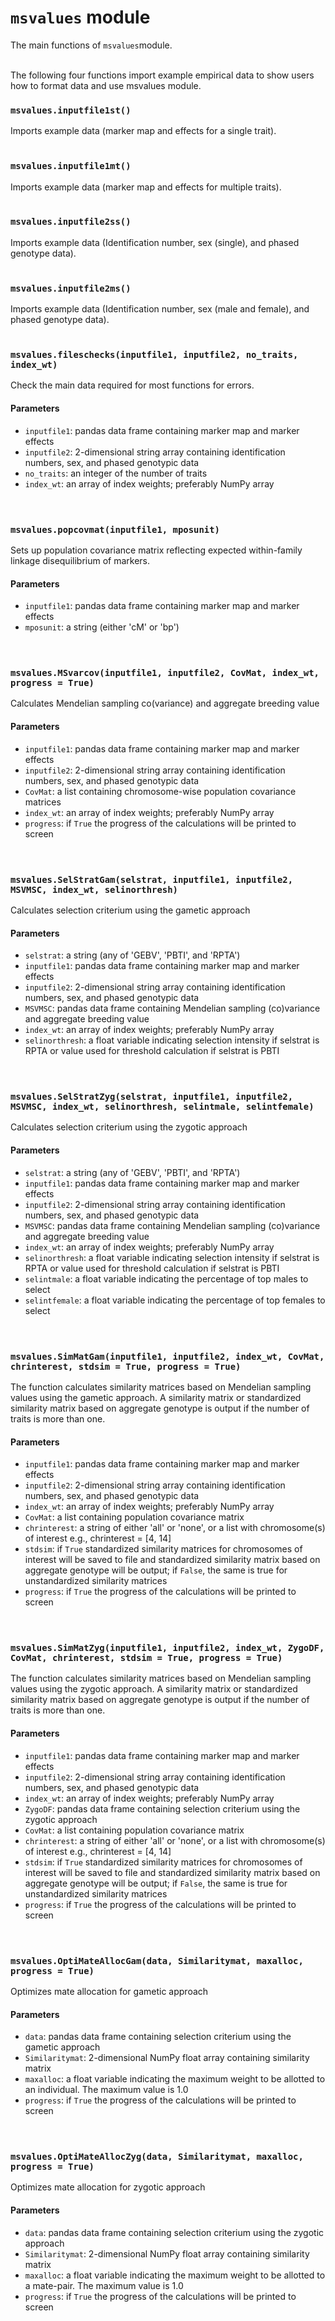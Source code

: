 # ```msvalues``` module
The main functions of ```msvalues```module.   
<br/>


The following four functions import example empirical data to show users how to format data and use msvalues module.
### ```msvalues.inputfile1st()```
Imports example data (marker map and effects for a single trait).   
<br/>


### ```msvalues.inputfile1mt()```
Imports example data (marker map and effects for multiple traits).   
<br/>


### ```msvalues.inputfile2ss()```
Imports example data (Identification number, sex (single), and phased genotype data).   
<br/>


### ```msvalues.inputfile2ms()```
Imports example data (Identification number, sex (male and female), and phased genotype data).   
<br/>




### ```msvalues.fileschecks(inputfile1, inputfile2, no_traits, index_wt)```
Check the main data required for most functions for errors.
#### Parameters
* ```inputfile1```: pandas data frame containing marker map and marker effects
* ```inputfile2```: 2-dimensional string array containing identification numbers, sex, and phased genotypic data
* ```no_traits```: an integer of the number of traits
* ```index_wt```: an array of index weights; preferably NumPy array  
<br/><br/>



### ```msvalues.popcovmat(inputfile1, mposunit)```
Sets up population covariance matrix reflecting expected within-family linkage disequilibrium of markers.
#### Parameters
* ```inputfile1```: pandas data frame containing marker map and marker effects
* ```mposunit```: a string (either 'cM' or 'bp')  
<br/><br/>



### ```msvalues.MSvarcov(inputfile1, inputfile2, CovMat, index_wt, progress = True)```
Calculates Mendelian sampling co(variance) and aggregate breeding value
#### Parameters
* ```inputfile1```: pandas data frame containing marker map and marker effects
* ```inputfile2```: 2-dimensional string array containing identification numbers, sex, and phased genotypic data
* ```CovMat```: a list containing chromosome-wise population covariance matrices
* ```index_wt```: an array of index weights; preferably NumPy array
* ```progress```: if ```True``` the progress of the calculations will be printed to screen  
<br/><br/>


### ```msvalues.SelStratGam(selstrat, inputfile1, inputfile2, MSVMSC, index_wt, selinorthresh)```
Calculates selection criterium using the gametic approach
#### Parameters
* ```selstrat```: a string (any of 'GEBV', 'PBTI', and 'RPTA') 
* ```inputfile1```: pandas data frame containing marker map and marker effects
* ```inputfile2```: 2-dimensional string array containing identification numbers, sex, and phased genotypic data
* ```MSVMSC```: pandas data frame containing Mendelian sampling (co)variance and aggregate breeding value
* ```index_wt```: an array of index weights; preferably NumPy array
* ```selinorthresh```: a float variable indicating selection intensity if selstrat is RPTA or value used for threshold calculation if selstrat is PBTI   
<br/><br/>



### ```msvalues.SelStratZyg(selstrat, inputfile1, inputfile2, MSVMSC, index_wt, selinorthresh, selintmale, selintfemale)```
Calculates selection criterium using the zygotic approach
#### Parameters
* ```selstrat```: a string (any of 'GEBV', 'PBTI', and 'RPTA') 
* ```inputfile1```: pandas data frame containing marker map and marker effects
* ```inputfile2```: 2-dimensional string array containing identification numbers, sex, and phased genotypic data
* ```MSVMSC```: pandas data frame containing Mendelian sampling (co)variance and aggregate breeding value
* ```index_wt```: an array of index weights; preferably NumPy array
* ```selinorthresh```: a float variable indicating selection intensity if selstrat is RPTA or value used for threshold calculation if selstrat is PBTI
* ```selintmale```: a float variable indicating the percentage of top males to select
* ```selintfemale```: a float variable indicating the percentage of top females to select   
<br/><br/>



### ```msvalues.SimMatGam(inputfile1, inputfile2, index_wt, CovMat, chrinterest, stdsim = True, progress = True)```
The function calculates similarity matrices based on Mendelian sampling values using the gametic approach. A similarity matrix or standardized similarity matrix based on aggregate genotype is output if the number of traits is more than one.
#### Parameters
* ```inputfile1```: pandas data frame containing marker map and marker effects
* ```inputfile2```: 2-dimensional string array containing identification numbers, sex, and phased genotypic data
* ```index_wt```: an array of index weights; preferably NumPy array
* ```CovMat```: a list containing population covariance matrix
* ```chrinterest```: a string of either 'all' or 'none', or a list with chromosome(s) of interest e.g., chrinterest = [4, 14] 
* ```stdsim```: if ```True``` standardized similarity matrices for chromosomes of interest will be saved to file and standardized similarity matrix based on aggregate genotype will be output; if ```False```, the same is true for unstandardized similarity matrices
* ```progress```: if ```True``` the progress of the calculations will be printed to screen   
<br/><br/>



### ```msvalues.SimMatZyg(inputfile1, inputfile2, index_wt, ZygoDF, CovMat, chrinterest, stdsim = True, progress = True)```
The function calculates similarity matrices based on Mendelian sampling values using the zygotic approach. A similarity matrix or standardized similarity matrix based on aggregate genotype is output if the number of traits is more than one.
#### Parameters
* ```inputfile1```: pandas data frame containing marker map and marker effects
* ```inputfile2```: 2-dimensional string array containing identification numbers, sex, and phased genotypic data
* ```index_wt```: an array of index weights; preferably NumPy array
* ```ZygoDF```: pandas data frame containing selection criterium using the zygotic approach
* ```CovMat```: a list containing population covariance matrix
* ```chrinterest```: a string of either 'all' or 'none', or a list with chromosome(s) of interest e.g., chrinterest = [4, 14] 
* ```stdsim```: if ```True``` standardized similarity matrices for chromosomes of interest will be saved to file and standardized similarity matrix based on aggregate genotype will be output; if ```False```, the same is true for unstandardized similarity matrices
* ```progress```: if ```True``` the progress of the calculations will be printed to screen   
<br/><br/>



### ```msvalues.OptiMateAllocGam(data, Similaritymat, maxalloc, progress = True)```
Optimizes mate allocation for gametic approach
#### Parameters
* ```data```: pandas data frame containing selection criterium using the gametic approach
* ```Similaritymat```: 2-dimensional NumPy float array containing similarity matrix
* ```maxalloc```: a float variable indicating the maximum weight to be allotted to an individual. The maximum value is 1.0 
* ```progress```: if ```True``` the progress of the calculations will be printed to screen   
<br/><br/>




### ```msvalues.OptiMateAllocZyg(data, Similaritymat, maxalloc, progress = True)```
Optimizes mate allocation for zygotic approach
#### Parameters
* ```data```: pandas data frame containing selection criterium using the zygotic  approach
* ```Similaritymat```: 2-dimensional NumPy float array containing similarity matrix
* ```maxalloc```: a float variable indicating the maximum weight to be allotted to a mate-pair. The maximum value is 1.0 
* ```progress```: if ```True``` the progress of the calculations will be printed to screen




```python

```
